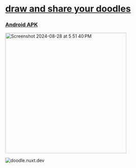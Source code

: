 # [draw and share your doodles](https://doodle.nuxt.dev/)

### [Android APK](https://doodle.nuxt.dev/doodle.apk)

<img width="381" alt="Screenshot 2024-08-28 at 5 51 40 PM" src="https://github.com/user-attachments/assets/6b37efb1-8b92-4d45-b140-7dbaf3445774">

![doodle.nuxt.dev](https://github.com/user-attachments/assets/ae505d4b-26af-4426-b603-1ffab40a4ed1)

